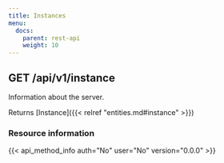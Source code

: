 ```yaml
---
title: Instances
menu:
  docs:
    parent: rest-api
    weight: 10
---
```


## GET /api/v1/instance

Information about the server.

Returns [Instance]({{< relref "entities.md#instance" >}})

### Resource information

{{< api_method_info auth="No" user="No" version="0.0.0" >}}
